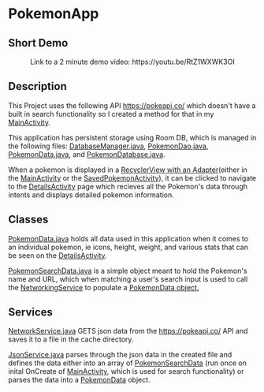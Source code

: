 # PokemonApp

## Short Demo
<p align="center">
Link to a 2 minute demo video: https://youtu.be/RtZ1WXWK3OI
</p>

## Description
This Project uses the following API https://pokeapi.co/ which doesn't have a built in search functionality so I created a method for that in my [MainActivity](https://github.com/Dwrulesalot/PokemonApp/blob/main/app/src/main/java/com/example/pokemonapp/MainActivity.java).

This application has persistent storage using Room DB, which is managed in the following files: [DatabaseManager.java](https://github.com/Dwrulesalot/PokemonApp/blob/main/app/src/main/java/com/example/pokemonapp/DatabaseManager.java), [PokemonDao.java](https://github.com/Dwrulesalot/PokemonApp/blob/main/app/src/main/java/com/example/pokemonapp/PokemonDao.java), [PokemonData.java](https://github.com/Dwrulesalot/PokemonApp/blob/main/app/src/main/java/com/example/pokemonapp/PokemonData.java), and [PokemonDatabase.java](https://github.com/Dwrulesalot/PokemonApp/blob/main/app/src/main/java/com/example/pokemonapp/PokemonDatabase.java). 

When a pokemon is displayed in a [RecyclerView with an Adapter](https://github.com/Dwrulesalot/PokemonApp/blob/main/app/src/main/java/com/example/pokemonapp/SavedPokemonRecyclerAdapter.java)(either in the [MainActivity](https://github.com/Dwrulesalot/PokemonApp/blob/main/app/src/main/java/com/example/pokemonapp/MainActivity.java) or the [SavedPokemonActivity](https://github.com/Dwrulesalot/PokemonApp/blob/main/app/src/main/java/com/example/pokemonapp/SavedPokemonActivity.java)), it can be clicked to navigate to the [DetailsActivity](https://github.com/Dwrulesalot/PokemonApp/blob/main/app/src/main/java/com/example/pokemonapp/DetailsActivity.java) page which recieves all the Pokemon's data through intents and displays detailed pokemon information.

## Classes

[PokemonData.java](https://github.com/Dwrulesalot/PokemonApp/blob/main/app/src/main/java/com/example/pokemonapp/PokemonData.java) holds all data used in this application when it comes to an individual pokemon, ie icons, height, weight, and various stats that can be seen on the [DetailsActivity](https://github.com/Dwrulesalot/PokemonApp/blob/main/app/src/main/java/com/example/pokemonapp/DetailsActivity.java).

[PokemonSearchData.java](https://github.com/Dwrulesalot/PokemonApp/blob/main/app/src/main/java/com/example/pokemonapp/PokemonSearchData.java) is a simple object meant to hold the Pokemon's name and URL, which when matching a user's search input is used to call the [NetworkingService](https://github.com/Dwrulesalot/PokemonApp/blob/main/app/src/main/java/com/example/pokemonapp/NetworkingService.java) to populate a [PokemonData object.](https://github.com/Dwrulesalot/PokemonApp/blob/main/app/src/main/java/com/example/pokemonapp/PokemonData.java)

## Services

[NetworkService.java](https://github.com/Dwrulesalot/PokemonApp/blob/main/app/src/main/java/com/example/pokemonapp/NetworkingService.java) GETS json data from the https://pokeapi.co/ API and saves it to a file in the cache directory. 

[JsonService.java](https://github.com/Dwrulesalot/PokemonApp/blob/main/app/src/main/java/com/example/pokemonapp/JsonService.java) parses through the json data in the created file and defines the data either into an array of [PokemonSearchData](https://github.com/Dwrulesalot/PokemonApp/blob/main/app/src/main/java/com/example/pokemonapp/PokemonSearchData.java) (run once on inital OnCreate of [MainActivity](https://github.com/Dwrulesalot/PokemonApp/blob/main/app/src/main/java/com/example/pokemonapp/MainActivity.java), which is used for search functionality) or parses the data into a [PokemonData](https://github.com/Dwrulesalot/PokemonApp/blob/main/app/src/main/java/com/example/pokemonapp/PokemonData.java) object. 
